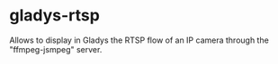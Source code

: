 # gladys-rtsp
Allows to display in Gladys the RTSP flow of an IP camera through the "ffmpeg-jsmpeg" server.
